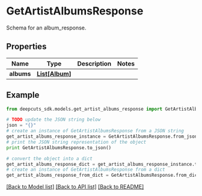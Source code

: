 # GetArtistAlbumsResponse

Schema for an album_response.

## Properties
Name | Type | Description | Notes
------------ | ------------- | ------------- | -------------
**albums** | [**List[Album]**](Album.md) |  |

## Example

```python
from deepcuts_sdk.models.get_artist_albums_response import GetArtistAlbumsResponse

# TODO update the JSON string below
json = "{}"
# create an instance of GetArtistAlbumsResponse from a JSON string
get_artist_albums_response_instance = GetArtistAlbumsResponse.from_json(json)
# print the JSON string representation of the object
print GetArtistAlbumsResponse.to_json()

# convert the object into a dict
get_artist_albums_response_dict = get_artist_albums_response_instance.to_dict()
# create an instance of GetArtistAlbumsResponse from a dict
get_artist_albums_response_from_dict = GetArtistAlbumsResponse.from_dict(get_artist_albums_response_dict)
```
[[Back to Model list]](../README.md#documentation-for-models) [[Back to API list]](../README.md#documentation-for-api-endpoints) [[Back to README]](../README.md)
